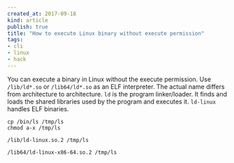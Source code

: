 ```yaml
---
created_at: 2017-09-18 
kind: article
publish: true
title: "How to execute Linux binary without execute permission"
tags:
- cli
- linux
- hack
---
```


You can execute a binary in Linux without the execute permission. Use `/lib/ld*.so`  or `/lib64/ld*.so` as an ELF interpreter. The actual name differs from architecture to architecture. `ld` is the program linker/loader. It finds and loads the shared libraries used by the program and executes it. `ld-linux` handles ELF binaries.

```
cp /bin/ls /tmp/ls
chmod a-x /tmp/ls
```

```
/lib/ld-linux.so.2 /tmp/ls
```

```
/lib64/ld-linux-x86-64.so.2 /tmp/ls
```

